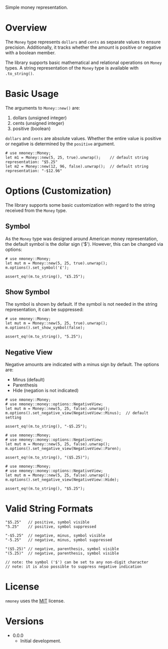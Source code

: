 Simple money representation.

# Overview

The `Money` type represents `dollars` and `cents` as separate values to ensure precision.
Additionally, it tracks whether the amount is positive or negative with a boolean member.

The library supports basic mathematical and relational operations on `Money` types.
A string representation of the `Money` type is available with `.to_string()`.

# Basic Usage

The arguments to `Money::new()` are:
1) dollars (unsigned integer)
2) cents (unsigned integer)
3) positive (boolean)

`dollars` and `cents` are absolute values. Whether the entire value is positive or negative is determined by the `positive` argument.

```
# use nmoney::Money;
let m1 = Money::new(5, 25, true).unwrap();    // default string representation: "$5.25"
let m2 = Money::new(12, 96, false).unwrap();  // default string representation: "-$12.96"
```

# Options (Customization)

The library supports some basic customization with regard to the string received from the `Money` type.

## Symbol

As the `Money` type was designed around American money representation, the default symbol is the dollar sign ('$'). However, this can be changed via options:

```
# use nmoney::Money;
let mut m = Money::new(5, 25, true).unwrap();
m.options().set_symbol('£');

assert_eq!(m.to_string(), "£5.25");
```

## Show Symbol

The symbol is shown by default. If the symbol is not needed in the string representation, it can be suppressed:

```
# use nmoney::Money;
let mut m = Money::new(5, 25, true).unwrap();
m.options().set_show_symbol(false);

assert_eq!(m.to_string(), "5.25");
```

## Negative View

Negative amounts are indicated with a minus sign by default. The options are:
* Minus (default)
* Parenthesis
* Hide (negation is not indicated)

```
# use nmoney::Money;
# use nmoney::money::options::NegativeView;
let mut m = Money::new(5, 25, false).unwrap();
m.options().set_negative_view(NegativeView::Minus);  // default setting

assert_eq!(m.to_string(), "-$5.25");
```

```
# use nmoney::Money;
# use nmoney::money::options::NegativeView;
let mut m = Money::new(5, 25, false).unwrap();
m.options().set_negative_view(NegativeView::Paren);

assert_eq!(m.to_string(), "($5.25)");
```

```
# use nmoney::Money;
# use nmoney::money::options::NegativeView;
let mut m = Money::new(5, 25, false).unwrap();
m.options().set_negative_view(NegativeView::Hide);

assert_eq!(m.to_string(), "$5.25");
```

# Valid String Formats

```
"$5.25"   // positive, symbol visible
"5.25"    // positive, symbol suppressed

"-$5.25"  // negative, minus, symbol visible
"-5.25"   // negative, minus, symbol suppressed

"($5.25)" // negative, parenthesis, symbol visible
"(5.25)"  // negative, parenthesis, symbol visible

// note: the symbol ('$') can be set to any non-digit character
// note: it is also possible to suppress negative indication
```

# License

`nmoney` uses the [MIT](https://github.com/0xMattB/nmoney/blob/main/LICENSE) license.

# Versions

* 0.0.0
    * Initial development.
